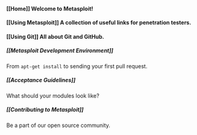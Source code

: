 #### [[Home]] Welcome to Metasploit!
#### [[Using Metasploit]] A collection of useful links for penetration testers.
#### [[Using Git]] All about Git and GitHub.

##### [[Metasploit Development Environment]]

From `apt-get install` to sending your first pull request.

##### [[Acceptance Guidelines]]

What should your modules look like?

##### [[Contributing to Metasploit]]

Be a part of our open source community.